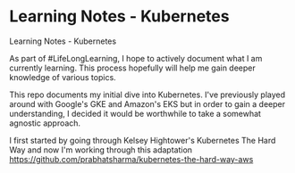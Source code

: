 # Learning Notes - Kubernetes
Learning Notes - Kubernetes 

As part of #LifeLongLearning, I hope to actively document what I am currently learning. This process hopefully will help me gain deeper knowledge of various topics. 

This repo documents my initial dive into Kubernetes. I've previously played around with Google's GKE and Amazon's EKS but in order to gain a deeper understanding, I decided it would be worthwhile to take a somewhat agnostic approach. 

I first started by going through Kelsey Hightower's Kubernetes The Hard Way and now I'm working through this adaptation https://github.com/prabhatsharma/kubernetes-the-hard-way-aws
